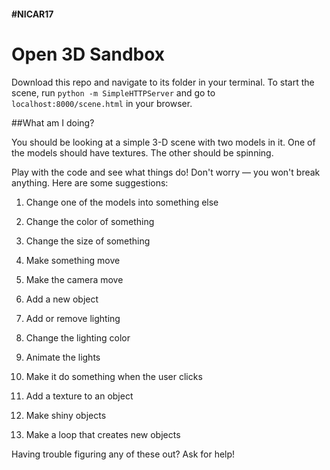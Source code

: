#### #NICAR17

Open 3D Sandbox
======

Download this repo and navigate to its folder in your terminal.
To start the scene, run `python -m SimpleHTTPServer` and go to `localhost:8000/scene.html` in your browser.

##What am I doing?

You should be looking at a simple 3-D scene with two models in it. One of the models should have textures. The other should be spinning.

Play with the code and see what things do! Don't worry — you won't break anything. 
Here are some suggestions:
1. Change one of the models into something else

2. Change the color of something

3. Change the size of something

4. Make something move

5. Make the camera move

6. Add a new object

7. Add or remove lighting

8. Change the lighting color

9. Animate the lights

10. Make it do something when the user clicks

11. Add a texture to an object

12. Make shiny objects

13. Make a loop that creates new objects

Having trouble figuring any of these out? Ask for help!
